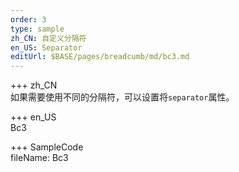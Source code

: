 ```yaml
---
order: 3
type: sample
zh_CN: 自定义分隔符
en_US: Separator
editUrl: $BASE/pages/breadcumb/md/bc3.md
---
```


+++ zh_CN  
如果需要使用不同的分隔符，可以设置将<Code>separator</Code>属性。

+++ en_US  
Bc3

+++ SampleCode  
fileName: Bc3
